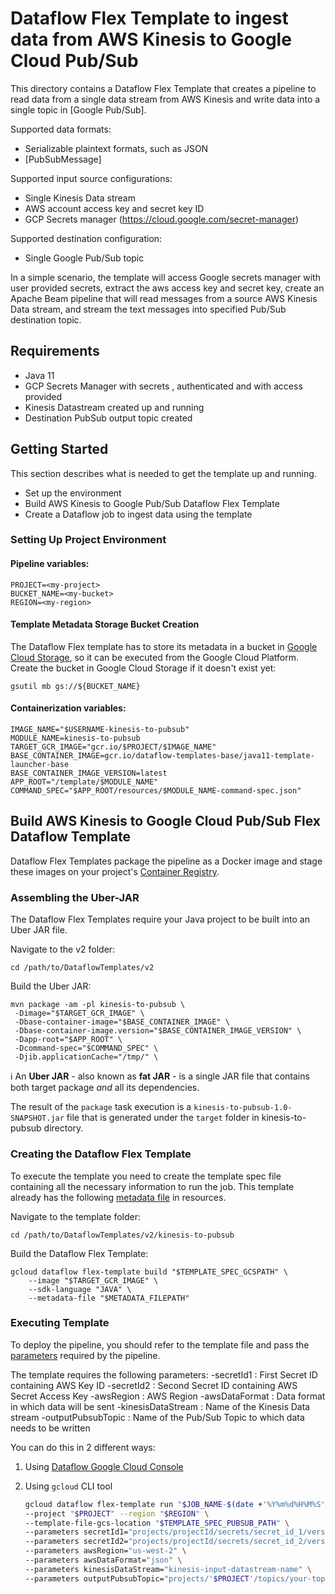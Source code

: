 # Dataflow Flex Template to ingest data from AWS Kinesis to Google Cloud Pub/Sub

This directory contains a Dataflow Flex Template that creates a pipeline
to read data from a single data stream from
AWS Kinesis and write data into a single topic
in [Google Pub/Sub].

Supported data formats:
- Serializable plaintext formats, such as JSON
- [PubSubMessage]

Supported input source configurations:
- Single Kinesis Data stream
- AWS account access key and secret key ID
- GCP Secrets manager (https://cloud.google.com/secret-manager)

Supported destination configuration:
- Single Google Pub/Sub topic

In a simple scenario, the template will access Google secrets manager
with user provided secrets, extract the aws access key and secret key,
create an Apache Beam pipeline that will read messages
from a source AWS Kinesis Data stream, and stream the text messages
into specified Pub/Sub destination topic.


## Requirements

- Java 11
- GCP Secrets Manager with secrets , authenticated and with access provided
- Kinesis Datastream created up and running
- Destination PubSub output topic created

## Getting Started

This section describes what is needed to get the template up and running.
- Set up the environment
- Build AWS Kinesis to Google Pub/Sub Dataflow Flex Template
- Create a Dataflow job to ingest data using the template

### Setting Up Project Environment

#### Pipeline variables:

```
PROJECT=<my-project>
BUCKET_NAME=<my-bucket>
REGION=<my-region>
```

#### Template Metadata Storage Bucket Creation

The Dataflow Flex template has to store its metadata in a bucket in
[Google Cloud Storage](https://cloud.google.com/storage), so it can be executed from the Google Cloud Platform.
Create the bucket in Google Cloud Storage if it doesn't exist yet:

```
gsutil mb gs://${BUCKET_NAME}
```

#### Containerization variables:

```
IMAGE_NAME="$USERNAME-kinesis-to-pubsub"
MODULE_NAME=kinesis-to-pubsub
TARGET_GCR_IMAGE="gcr.io/$PROJECT/$IMAGE_NAME"
BASE_CONTAINER_IMAGE=gcr.io/dataflow-templates-base/java11-template-launcher-base
BASE_CONTAINER_IMAGE_VERSION=latest
APP_ROOT="/template/$MODULE_NAME"
COMMAND_SPEC="$APP_ROOT/resources/$MODULE_NAME-command-spec.json"
```

## Build AWS Kinesis to Google Cloud Pub/Sub Flex Dataflow Template

Dataflow Flex Templates package the pipeline as a Docker image and stage these images
on your project's [Container Registry](https://cloud.google.com/container-registry).

### Assembling the Uber-JAR

The Dataflow Flex Templates require your Java project to be built into
an Uber JAR file.

Navigate to the v2 folder:

```
cd /path/to/DataflowTemplates/v2
```

Build the Uber JAR:

```
mvn package -am -pl kinesis-to-pubsub \
 -Dimage="$TARGET_GCR_IMAGE" \
 -Dbase-container-image="$BASE_CONTAINER_IMAGE" \
 -Dbase-container-image.version="$BASE_CONTAINER_IMAGE_VERSION" \
 -Dapp-root="$APP_ROOT" \
 -Dcommand-spec="$COMMAND_SPEC" \
 -Djib.applicationCache="/tmp/" \
```

ℹ️ An **Uber JAR** - also known as **fat JAR** - is a single JAR file that contains
both target package *and* all its dependencies.

The result of the `package` task execution is a `kinesis-to-pubsub-1.0-SNAPSHOT.jar`
file that is generated under the `target` folder in kinesis-to-pubsub directory.

### Creating the Dataflow Flex Template

To execute the template you need to create the template spec file containing all
the necessary information to run the job. This template already has the following
[metadata file](src/main/resources/kinesis-to-gcs-image-spec.json) in resources.

Navigate to the template folder:

```
cd /path/to/DataflowTemplates/v2/kinesis-to-pubsub
```

Build the Dataflow Flex Template:

```
gcloud dataflow flex-template build "$TEMPLATE_SPEC_GCSPATH" \
    --image "$TARGET_GCR_IMAGE" \
    --sdk-language "JAVA" \
    --metadata-file "$METADATA_FILEPATH"
```

### Executing Template

To deploy the pipeline, you should refer to the template file and pass the
[parameters](https://cloud.google.com/dataflow/docs/guides/specifying-exec-params#setting-other-cloud-dataflow-pipeline-options)
required by the pipeline.

The template requires the following parameters:
-secretId1 : First Secret ID containing AWS Key ID
-secretId2 : Second Secret ID containing AWS Secret Access Key
-awsRegion : AWS Region
-awsDataFormat : Data format in which data will be sent
-kinesisDataStream : Name of the Kinesis Data stream
-outputPubsubTopic : Name of the Pub/Sub Topic to which data needs to be written

You can do this in 2 different ways:
1. Using [Dataflow Google Cloud Console](https://console.cloud.google.com/dataflow/jobs)

2. Using `gcloud` CLI tool
    ```bash
    gcloud dataflow flex-template run "$JOB_NAME-$(date +'%Y%m%d%H%M%S')" \
   --project "$PROJECT" --region "$REGION" \
   --template-file-gcs-location "$TEMPLATE_SPEC_PUBSUB_PATH" \
   --parameters secretId1="projects/projectId/secrets/secret_id_1/versions/1"\
   --parameters secretId2="projects/projectId/secrets/secret_id_2/versions/1" \
   --parameters awsRegion="us-west-2" \
   --parameters awsDataFormat="json" \
   --parameters kinesisDataStream="kinesis-input-datastream-name" \
   --parameters outputPubsubTopic="projects/'$PROJECT'/topics/your-topic-name"
    ```
